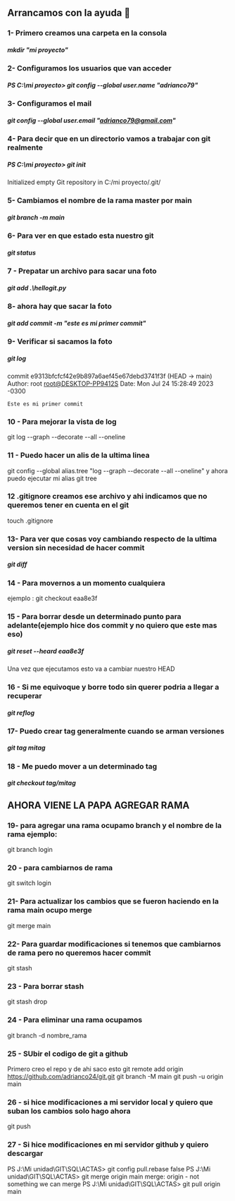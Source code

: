 ## Arrancamos con la ayuda 👋
### 1- Primero creamos una carpeta en la consola
##### mkdir "mi proyecto"

### 2- Configuramos los usuarios que van acceder
##### PS C:\mi proyecto> git config --global user.name "adrianco79"

### 3- Configuramos el mail
##### git config --global user.email "adrianco79@gmail.com"

### 4- Para decir que en un directorio vamos a trabajar con git realmente
##### PS C:\mi proyecto> git init


Initialized empty Git repository in C:/mi proyecto/.git/

### 5- Cambiamos el nombre de la rama master por main
##### git branch -m main

### 6- Para ver en que estado esta nuestro git
##### git status

### 7 - Prepatar un archivo para sacar una foto 
##### git add .\hellogit.py

### 8- ahora hay que sacar la foto
##### git add commit -m "este es mi primer commit"

### 9- Verificar si sacamos la foto
##### git log
commit e9313bfcfcf42e9b897a6aef45e67debd3741f3f (HEAD -> main)
Author: root <root@DESKTOP-PP9412S>
Date:   Mon Jul 24 15:28:49 2023 -0300

    Este es mi primer commit
### 10 - Para mejorar la vista de log
git log --graph --decorate --all --oneline

### 11 - Puedo hacer un alis de la ultima linea
 git config --global alias.tree "log --graph --decorate --all --oneline"
 y ahora puedo ejecutar mi alias
 git tree

### 12 .gitignore creamos ese archivo y ahi indicamos que no queremos tener en cuenta en el git
 touch .gitignore

### 13- Para ver que cosas voy cambiando respecto de la ultima version sin necesidad de hacer commit
##### git diff

### 14 - Para movernos a un momento cualquiera
ejemplo :  git checkout eaa8e3f

### 15 - Para borrar desde un determinado punto para adelante(ejemplo hice dos commit y no quiero que este mas eso)
##### git reset --heard eaa8e3f
Una vez que ejecutamos esto va a cambiar nuestro HEAD

### 16 - Si me equivoque y borre todo sin querer podria a llegar a recuperar
##### git reflog

### 17- Puedo crear tag generalmente cuando se arman versiones
##### git tag mitag

### 18 - Me puedo mover a un determinado tag
##### git checkout tag/mitag

## AHORA VIENE LA PAPA AGREGAR RAMA

### 19- para agregar una rama ocupamo branch y el nombre de la rama ejemplo:
git branch login

### 20 - para cambiarnos de rama
 git switch login

### 21- Para actualizar los cambios que se fueron haciendo en la rama main ocupo merge
git merge main

### 22- Para guardar modificaciones si tenemos que cambiarnos de rama pero no queremos hacer commit
git stash

### 23 - Para borrar stash 
git stash drop

### 24 - Para eliminar una rama ocupamos
 git branch -d nombre_rama

### 25 - SUbir el codigo de git a github
Primero creo el repo y de ahi saco esto
git remote add origin https://github.com/adrianco24/git.git
git branch -M main
git push -u origin main

### 26 - si hice modificaciones a mi servidor local y quiero que suban los cambios solo hago ahora
git push


### 27 - Si hice modificaciones en mi servidor github y quiero descargar
 PS J:\Mi unidad\GIT\SQL\ACTAS> git config pull.rebase false
PS J:\Mi unidad\GIT\SQL\ACTAS> git merge origin main
merge: origin - not something we can merge
PS J:\Mi unidad\GIT\SQL\ACTAS> git pull origin main